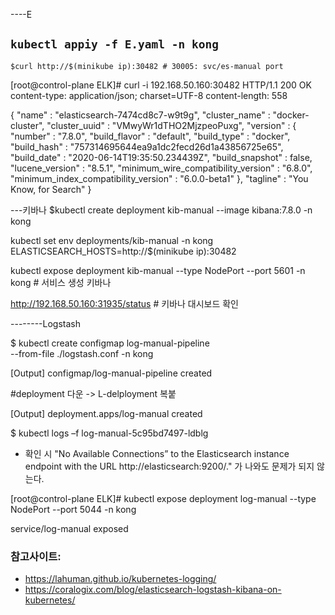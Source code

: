 ----E
## `kubectl appiy -f E.yaml -n kong`

`$curl http://$(minikube ip):30482 # 30005: svc/es-manual port`

[root@control-plane ELK]# curl -i 192.168.50.160:30482
HTTP/1.1 200 OK
content-type: application/json; charset=UTF-8
content-length: 558

{
  "name" : "elasticsearch-7474cd8c7-w9t9g",
  "cluster_name" : "docker-cluster",
  "cluster_uuid" : "VMwyWr1dTHO2MjzpeoPuxg",
  "version" : {
    "number" : "7.8.0",
    "build_flavor" : "default",
    "build_type" : "docker",
    "build_hash" : "757314695644ea9a1dc2fecd26d1a43856725e65",
    "build_date" : "2020-06-14T19:35:50.234439Z",
    "build_snapshot" : false,
    "lucene_version" : "8.5.1",
    "minimum_wire_compatibility_version" : "6.8.0",
    "minimum_index_compatibility_version" : "6.0.0-beta1"
  },
  "tagline" : "You Know, for Search"
}


---키바나
$kubectl create deployment kib-manual --image kibana:7.8.0 -n kong


kubectl set env deployments/kib-manual -n kong ELASTICSEARCH_HOSTS=http://$(minikube ip):30482

kubectl expose deployment kib-manual --type NodePort --port 5601 -n kong # 서비스 생성 키바나

http://192.168.50.160:31935/status # 키바나 대시보드 확인

--------Logstash

$ kubectl create configmap log-manual-pipeline \
--from-file ./logstash.conf -n kong

[Output]
configmap/log-manual-pipeline created

#deployment 다운 -> L-delployment 복붙

[Output]
deployment.apps/log-manual created

$ kubectl logs –f log-manual-5c95bd7497-ldblg
- 확인 시 "No Available Connections” to the Elasticsearch instance endpoint with the URL http://elasticsearch:9200/." 가 나와도 문제가 되지 않는다.

[root@control-plane ELK]#  kubectl expose deployment log-manual --type NodePort --port 5044 -n kong

service/log-manual exposed



### 참고사이트: 
- https://lahuman.github.io/kubernetes-logging/
- https://coralogix.com/blog/elasticsearch-logstash-kibana-on-kubernetes/